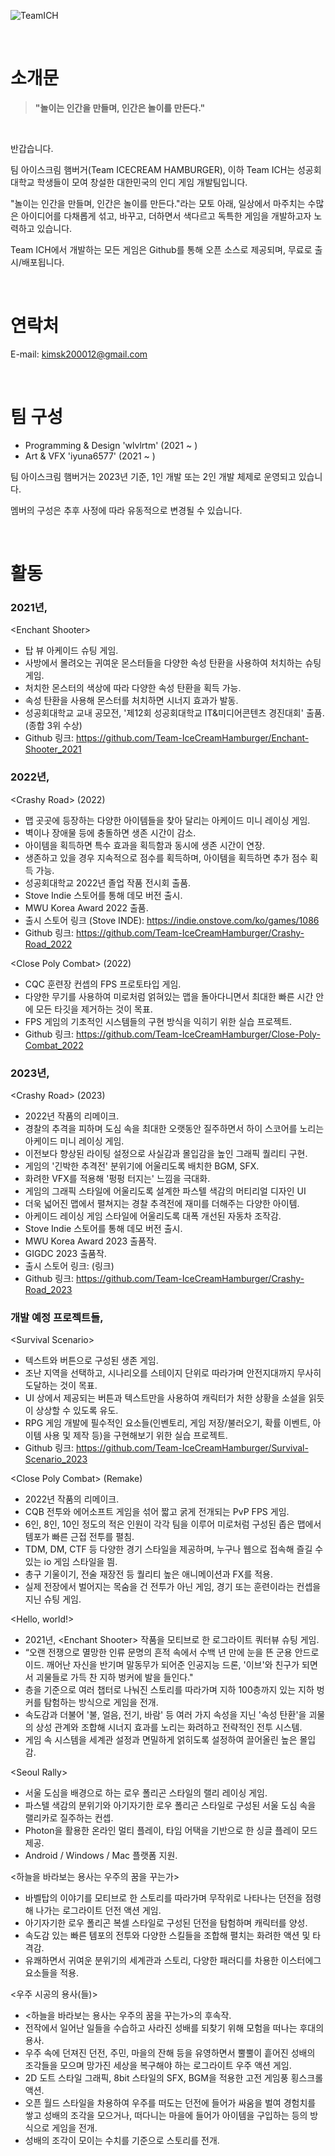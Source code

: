 

![TeamICH](https://user-images.githubusercontent.com/62886544/231495377-a81b9c19-3415-4611-a3ac-e12413c662d2.png)

<br/>

# 소개문

> **"놀이는 인간을 만들며, 인간은 놀이를 만든다."**

<br/>

반갑습니다.

팀 아이스크림 햄버거(Team ICECREAM HAMBURGER), 이하 Team ICH는 성공회대학교 학생들이 모여 창설한 대한민국의 인디 게임 개발팀입니다.

"놀이는 인간을 만들며, 인간은 놀이를 만든다."라는 모토 아래, 일상에서 마주치는 수많은 아이디어를 다채롭게 섞고, 바꾸고, 더하면서 색다르고 독특한 게임을 개발하고자 노력하고 있습니다.

Team ICH에서 개발하는 모든 게임은 Github를 통해 오픈 소스로 제공되며, 무료로 출시/배포됩니다.

<br/>

# 연락처
E-mail: <kimsk200012@gmail.com>

<br/>

# 팀 구성
- Programming & Design 'wlvlrtm' (2021 ~ )
- Art & VFX 'iyuna6577' (2021 ~ )

팀 아이스크림 햄버거는 2023년 기준, 1인 개발 또는 2인 개발 체제로 운영되고 있습니다.

멤버의 구성은 추후 사정에 따라 유동적으로 변경될 수 있습니다.

<br/>

# 활동

### 2021년,
\<Enchant Shooter>
  - 탑 뷰 아케이드 슈팅 게임.
  - 사방에서 몰려오는 귀여운 몬스터들을 다양한 속성 탄환을 사용하여 처치하는 슈팅 게임.
  - 처치한 몬스터의 색상에 따라 다양한 속성 탄환을 획득 가능.
  - 속성 탄환을 사용해 몬스터를 처치하면 시너지 효과가 발동.
  - 성공회대학교 교내 공모전, '제12회 성공회대학교 IT&미디어콘텐츠 경진대회' 출품. (종합 3위 수상)
  - Github 링크: https://github.com/Team-IceCreamHamburger/Enchant-Shooter_2021

### 2022년,
\<Crashy Road> (2022)
  - 맵 곳곳에 등장하는 다양한 아이템들을 찾아 달리는 아케이드 미니 레이싱 게임.
  - 벽이나 장애물 등에 충돌하면 생존 시간이 감소.
  - 아이템을 획득하면 특수 효과을 획득함과 동시에 생존 시간이 연장.
  - 생존하고 있을 경우 지속적으로 점수를 획득하며, 아이템을 획득하면 추가 점수 획득 가능.
  - 성공회대학교 2022년 졸업 작품 전시회 출품.
  - Stove Indie 스토어를 통해 데모 버전 출시.
  - MWU Korea Award 2022 출품.
  - 출시 스토어 링크 (Stove INDE): https://indie.onstove.com/ko/games/1086
  - Github 링크: https://github.com/Team-IceCreamHamburger/Crashy-Road_2022
    
\<Close Poly Combat> (2022)
  - CQC 훈련장 컨셉의 FPS 프로토타입 게임.
  - 다양한 무기를 사용하여 미로처럼 얽혀있는 맵을 돌아다니면서 최대한 빠른 시간 안에 모든 타깃을 제거하는 것이 목표.
  - FPS 게임의 기초적인 시스템들의 구현 방식을 익히기 위한 실습 프로젝트.
  - Github 링크: https://github.com/Team-IceCreamHamburger/Close-Poly-Combat_2022

### 2023년,
\<Crashy Road> (2023)
  - 2022년 작품의 리메이크.
  - 경찰의 추격을 피하며 도심 속을 최대한 오랫동안 질주하면서 하이 스코어를 노리는 아케이드 미니 레이싱 게임.
  - 이전보다 향상된 라이팅 설정으로 사실감과 몰입감을 높인 그래픽 퀄리티 구현.
  - 게임의 '긴박한 추격전' 분위기에 어울리도록 배치한 BGM, SFX.
  - 화려한 VFX를 적용해 '펑펑 터지는' 느낌을 극대화.
  - 게임의 그래픽 스타일에 어울리도록 설계한 파스텔 색감의 머티리얼 디자인 UI
  - 더욱 넓어진 맵에서 펼쳐지는 경찰 추격전에 재미를 더해주는 다양한 아이템.
  - 아케이드 레이싱 게임 스타일에 어울리도록 대폭 개선된 자동차 조작감.
  - Stove Indie 스토어를 통해 데모 버전 출시.
  - MWU Korea Award 2023 출품작.
  - GIGDC 2023 출품작.
  - 출시 스토어 링크: (링크)
  - Github 링크: https://github.com/Team-IceCreamHamburger/Crashy-Road_2023
    
### 개발 예정 프로젝트들,
\<Survival Scenario>
  - 텍스트와 버튼으로 구성된 생존 게임.
  - 조난 지역을 선택하고, 시나리오를 스테이지 단위로 따라가며 안전지대까지 무사히 도달하는 것이 목표.
  - UI 상에서 제공되는 버튼과 텍스트만을 사용하여 캐릭터가 처한 상황을 소설을 읽듯이 상상할 수 있도록 유도.
  - RPG 게임 개발에 필수적인 요소들(인벤토리, 게임 저장/불러오기, 확률 이벤트, 아이템 사용 및 제작 등)을 구현해보기 위한 실습 프로젝트.
  - Github 링크: https://github.com/Team-IceCreamHamburger/Survival-Scenario_2023

\<Close Poly Combat> (Remake)
  - 2022년 작품의 리메이크.
  - CQB 전투와 에어소프트 게임을 섞어 짧고 굵게 전개되는 PvP FPS 게임.
  - 6인, 8인, 10인 정도의 적은 인원이 각각 팀을 이루어 미로처럼 구성된 좁은 맵에서 템포가 빠른 근접 전투를 펼침.
  - TDM, DM, CTF 등 다양한 경기 스타일을 제공하며, 누구나 웹으로 접속해 즐길 수 있는 io 게임 스타일을 띔.
  - 총구 기울이기, 전술 재장전 등 퀄리티 높은 애니메이션과 FX를 적용.
  - 실제 전장에서 벌어지는 목숨을 건 전투가 아닌 게임, 경기 또는 훈련이라는 컨셉을 지닌 슈팅 게임.
 
\<Hello, world!>
  - 2021년, \<Enchant Shooter> 작품을 모티브로 한 로그라이트 쿼터뷰 슈팅 게임.
  - “오랜 전쟁으로 멸망한 인류 문명의 흔적 속에서 수백 년 만에 눈을 뜬 군용 안드로이드. 깨어난 자신을 반기며 말동무가 되어준 인공지능 드론, '이브'와 친구가 되면서 괴물들로 가득 찬 지하 벙커에 발을 들인다."
  - 층을 기준으로 여러 챕터로 나눠진 스토리를 따라가며 지하 100층까지 있는 지하 벙커를 탐험하는 방식으로 게임을 전개.
  - 속도감과 더불어 '불, 얼음, 전기, 바람' 등 여러 가지 속성을 지닌 '속성 탄환'을 괴물의 상성 관계와 조합해 시너지 효과를 노리는 화려하고 전략적인 전투 시스템.
  - 게임 속 시스템을 세계관 설정과 면밀하게 얽히도록 설정하여 끌어올린 높은 몰입감.
  
\<Seoul Rally>
  - 서울 도심을 배경으로 하는 로우 폴리곤 스타일의 랠리 레이싱 게임.
  - 파스텔 색감의 분위기와 아기자기한 로우 폴리곤 스타일로 구성된 서울 도심 속을 랠리카로 질주하는 컨셉.
  - Photon을 활용한 온라인 멀티 플레이, 타임 어택을 기반으로 한 싱글 플레이 모드 제공.
  - Android / Windows / Mac 플랫폼 지원.

\<하늘을 바라보는 용사는 우주의 꿈을 꾸는가>
  - 바벨탑의 이야기를 모티브로 한 스토리를 따라가며 무작위로 나타나는 던전을 점령해 나가는 로그라이트 던전 액션 게임.
  - 아기자기한 로우 폴리곤 복셀 스타일로 구성된 던전을 탐험하며 캐릭터를 양성.
  - 속도감 있는 빠른 템포의 전투와 다양한 스킬들을 조합해 펼치는 화려한 액션 및 타격감.
  - 유쾌하면서 귀여운 분위기의 세계관과 스토리, 다양한 패러디를 차용한 이스터에그 요소들을 적용.

\<우주 시공의 용사(들)>
  - \<하늘을 바라보는 용사는 우주의 꿈을 꾸는가>의 후속작.
  - 전작에서 일어난 일들을 수습하고 사라진 성배를 되찾기 위해 모험을 떠나는 후대의 용사.
  - 우주 속에 던져진 던전, 주민, 마을의 잔해 등을 유영하면서 뿔뿔이 흩어진 성배의 조각들을 모으며 망가진 세상을 복구해야 하는 로그라이트 우주 액션 게임.
  - 2D 도트 스타일 그래픽, 8bit 스타일의 SFX, BGM을 적용한 고전 게임풍 횡스크롤 액션.
  - 오픈 월드 스타일을 차용하여 우주를 떠도는 던전에 들어가 싸움을 벌여 경험치를 쌓고 성배의 조각을 모으거나, 떠다니는 마을에 들어가 아이템을 구입하는 등의 방식으로 게임을 전개.
  - 성배의 조각이 모이는 수치를 기준으로 스토리를 전개.
